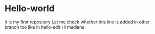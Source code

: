 # Hello-world
It is my first repository
Let me check whether this line is added in other branch too like in hello-edit
Hi msdians
